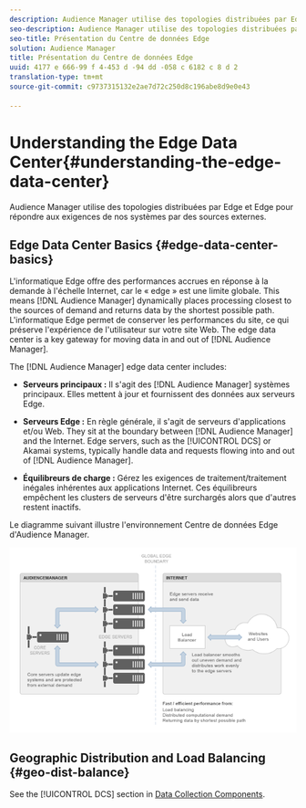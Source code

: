 ```yaml
---
description: Audience Manager utilise des topologies distribuées par Edge et Edge pour répondre aux exigences de nos systèmes par des sources externes.
seo-description: Audience Manager utilise des topologies distribuées par Edge et Edge pour répondre aux exigences de nos systèmes par des sources externes.
seo-title: Présentation du Centre de données Edge
solution: Audience Manager
title: Présentation du Centre de données Edge
uuid: 4177 e 666-99 f 4-453 d -94 dd -058 c 6182 c 8 d 2
translation-type: tm+mt
source-git-commit: c9737315132e2ae7d72c250d8c196abe8d9e0e43

---
```



# Understanding the Edge Data Center{#understanding-the-edge-data-center}

Audience Manager utilise des topologies distribuées par Edge et Edge pour répondre aux exigences de nos systèmes par des sources externes.

## Edge Data Center Basics {#edge-data-center-basics}

<!-- 

c_compedge.xml

 -->

L&#39;informatique Edge offre des performances accrues en réponse à la demande à l&#39;échelle Internet, car le « edge » est une limite globale. This means [!DNL Audience Manager] dynamically places processing closest to the sources of demand and returns data by the shortest possible path. L&#39;informatique Edge permet de conserver les performances du site, ce qui préserve l&#39;expérience de l&#39;utilisateur sur votre site Web. The edge data center is a key gateway for moving data in and out of [!DNL Audience Manager].

The [!DNL Audience Manager] edge data center includes:

* **Serveurs principaux :** Il s&#39;agit des [!DNL Audience Manager] systèmes principaux. Elles mettent à jour et fournissent des données aux serveurs Edge.

* **Serveurs Edge :** En règle générale, il s&#39;agit de serveurs d&#39;applications et/ou Web. They sit at the boundary between [!DNL Audience Manager] and the Internet. Edge servers, such as the [!UICONTROL DCS] or Akamai systems, typically handle data and requests flowing into and out of [!DNL Audience Manager].

* **Équilibreurs de charge :** Gérez les exigences de traitement/traitement inégales inhérentes aux applications Internet. Ces équilibreurs empêchent les clusters de serveurs d&#39;être surchargés alors que d&#39;autres restent inactifs.

Le diagramme suivant illustre l&#39;environnement Centre de données Edge d&#39;Audience Manager.

![](assets/edge_data_center.png)

## Geographic Distribution and Load Balancing {#geo-dist-balance}

See the [!UICONTROL DCS] section in [Data Collection Components](../../reference/system-components/components-data-collection.md).
